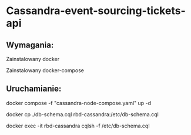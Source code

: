 # Cassandra-event-sourcing-tickets-api

## Wymagania:

Zainstalowany docker

Zainstalowany docker-compose



## Uruchamianie:

docker compose -f "cassandra-node-compose.yaml" up -d

docker cp ./db-schema.cql rbd-cassandra:/etc/db-schema.cql

docker exec -it rbd-cassandra cqlsh -f /etc/db-schema.cql


